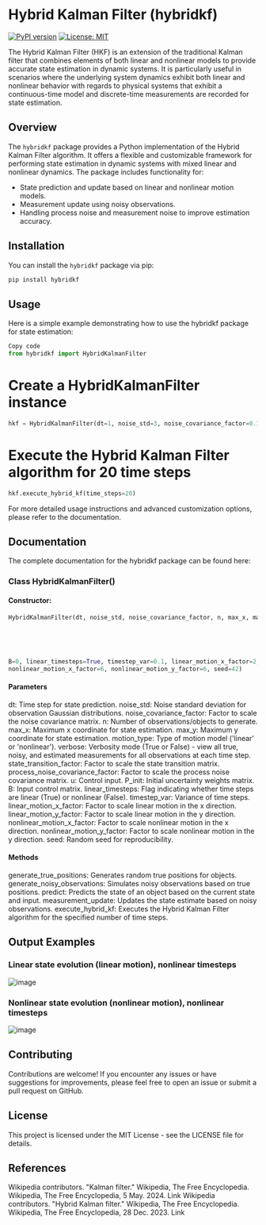 # Hybrid Kalman Filter (hybridkf)

[![PyPI version](https://badge.fury.io/py/hybridkf.svg)](https://badge.fury.io/py/hybridkf)
[![License: MIT](https://img.shields.io/badge/License-MIT-yellow.svg)](https://opensource.org/licenses/MIT)

The Hybrid Kalman Filter (HKF) is an extension of the traditional Kalman filter that combines elements of both linear and nonlinear models to provide accurate state estimation in dynamic systems. It is particularly useful in scenarios where the underlying system dynamics exhibit both linear and nonlinear behavior with regards to physical systems that exhibit a continuous-time model and discrete-time measurements are recorded for state estimation.

## Overview

The `hybridkf` package provides a Python implementation of the Hybrid Kalman Filter algorithm. It offers a flexible and customizable framework for performing state estimation in dynamic systems with mixed linear and nonlinear dynamics. The package includes functionality for:

- State prediction and update based on linear and nonlinear motion models.
- Measurement update using noisy observations.
- Handling process noise and measurement noise to improve estimation accuracy.

## Installation

You can install the `hybridkf` package via pip:

```bash
pip install hybridkf
```

## Usage
Here is a simple example demonstrating how to use the hybridkf package for state estimation:

```python
Copy code
from hybridkf import HybridKalmanFilter
```

# Create a HybridKalmanFilter instance
```python
hkf = HybridKalmanFilter(dt=1, noise_std=3, noise_covariance_factor=0.1, n=4, max_x=1000, max_y=5000, motion_type='linear', linear_timesteps=False)
```
# Execute the Hybrid Kalman Filter algorithm for 20 time steps
```python
hkf.execute_hybrid_kf(time_steps=20)
```
For more detailed usage instructions and advanced customization options, please refer to the documentation.

## Documentation
The complete documentation for the hybridkf package can be found here:

### Class HybridKalmanFilter()

#### Constructor:
```python
HybridKalmanFilter(dt, noise_std, noise_covariance_factor, n, max_x, max_y, motion_type=None, verbose=False, state_transition_factor=1, process_noise_covariance_factor=0.01, u=0, P_init=np.matrix([[1, 0, 0, 0, 0, 0], 
                                                                                        [0, 1, 0, 0, 0, 0], 
                                                                                        [0, 0, 5, 0, 0, 0], 
                                                                                        [0, 0, 0, 5, 0, 0], 
                                                                                        [0, 0, 0, 0, 13, 0], 
                                                                                        [0, 0, 0, 0, 0, 13]]), 
B=0, linear_timesteps=True, timestep_var=0.1, linear_motion_x_factor=2, linear_motion_y_factor=5, 
nonlinear_motion_x_factor=6, nonlinear_motion_y_factor=6, seed=42)
```
#### Parameters
dt: Time step for state prediction.
noise_std: Noise standard deviation for observation Gaussian distributions.
noise_covariance_factor: Factor to scale the noise covariance matrix.
n: Number of observations/objects to generate.
max_x: Maximum x coordinate for state estimation.
max_y: Maximum y coordinate for state estimation.
motion_type: Type of motion model ('linear' or 'nonlinear').
verbose: Verbosity mode (True or False) - view all true, noisy, and estimated measurements for all observations at each time step.
state_transition_factor: Factor to scale the state transition matrix.
process_noise_covariance_factor: Factor to scale the process noise covariance matrix.
u: Control input.
P_init: Initial uncertainty weights matrix.
B: Input control matrix.
linear_timesteps: Flag indicating whether time steps are linear (True) or nonlinear (False).
timestep_var: Variance of time steps.
linear_motion_x_factor: Factor to scale linear motion in the x direction.
linear_motion_y_factor: Factor to scale linear motion in the y direction.
nonlinear_motion_x_factor: Factor to scale nonlinear motion in the x direction.
nonlinear_motion_y_factor: Factor to scale nonlinear motion in the y direction.
seed: Random seed for reproducibility.

#### Methods
generate_true_positions: Generates random true positions for objects.
generate_noisy_observations: Simulates noisy observations based on true positions.
predict: Predicts the state of an object based on the current state and input.
measurement_update: Updates the state estimate based on noisy observations.
execute_hybrid_kf: Executes the Hybrid Kalman Filter algorithm for the specified number of time steps.

## Output Examples
### Linear state evolution (linear motion), nonlinear timesteps
![image](https://github.com/akain0/hybridkf/assets/48894841/4ca9cbb7-01dd-45e6-83a8-5e967fe175d1)
### Nonlinear state evolution (nonlinear motion), nonlinear timesteps
![image](https://github.com/akain0/hybridkf/assets/48894841/b45c34c0-055e-4897-84ac-01c7d930bd02)

## Contributing
Contributions are welcome! If you encounter any issues or have suggestions for improvements, please feel free to open an issue or submit a pull request on GitHub.

## License
This project is licensed under the MIT License - see the LICENSE file for details.

## References
Wikipedia contributors. "Kalman filter." Wikipedia, The Free Encyclopedia. Wikipedia, The Free Encyclopedia, 5 May. 2024. Link
Wikipedia contributors. "Hybrid Kalman filter." Wikipedia, The Free Encyclopedia. Wikipedia, The Free Encyclopedia, 28 Dec. 2023. Link
